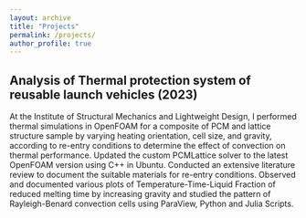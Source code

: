 ```yaml
---
layout: archive
title: "Projects"
permalink: /projects/
author_profile: true
---
```


## Analysis of Thermal protection system of reusable launch vehicles (2023)

 At the Institute of Structural Mechanics and Lightweight Design, I performed thermal simulations in
 OpenFOAM for a composite of PCM and lattice structure sample by varying heating orientation, cell size, and
 gravity, according to re-entry conditions to determine the effect of convection on thermal performance.
 Updated the custom PCMLattice solver to the latest OpenFOAM version using C++ in Ubuntu.
 Conducted an extensive literature review to document the suitable materials for re-entry conditions.
 Observed and documented various plots of Temperature-Time-Liquid Fraction of reduced melting time by increasing
 gravity and studied the pattern of Rayleigh-Benard convection cells using ParaView, Python and Julia Scripts.

